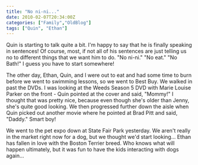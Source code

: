```yaml
---
title: "No ni-ni..."
date: 2010-02-07T20:34:00Z
categories: ["Family","OldBlog"]
tags: ["Quin", "Ethan"]
---
```


Quin is starting to talk quite a bit.  I'm happy to say that he is finally speaking in sentences!  Of course, most, if not all of his sentences are just telling us no to different things that we want him to do.  "No ni-ni."  "No eat."  "No Bath!"  I guess you have to start somewhere!

The other day, Ethan, Quin, and I were out to eat and had some time to burn before we went to swimming lessons, so we went to Best Buy.  We walked in past the DVDs.  I was looking at the Weeds Season 5 DVD with Marie Louise Parker on the front - Quin pointed at the cover and said, "Mommy!"  I thought that was pretty nice, because even though she's older than Jenny, she's quite good looking.  We then progressed further down the aisle when Quin picked out another movie where he pointed at Brad Pitt and said, "Daddy."  Smart boy!

We went to the pet expo down at State Fair Park yesterday.  We aren't really in the market right now for a dog, but we thought we'd start looking...  Ethan has fallen in love with the Boston Terrier breed.  Who knows what will happen ultimately, but it was fun to have the kids interacting with dogs again...
